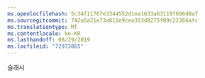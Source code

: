```yaml
---
ms.openlocfilehash: 5c34f11767e3344552d1ea1633a63119f696d0a7
ms.sourcegitcommit: 742a5a21e73a811e9cea353d8275f09c22366afc
ms.translationtype: MT
ms.contentlocale: ko-KR
ms.lasthandoff: 08/29/2019
ms.locfileid: "72973865"
---
```

슬래시